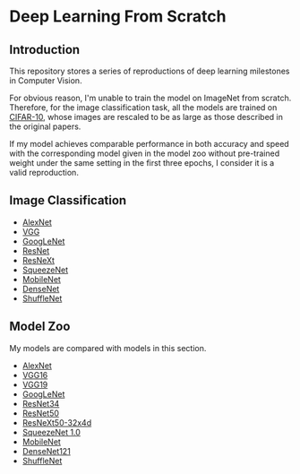 # Deep Learning From Scratch
## Introduction
This repository stores a series of reproductions of deep learning milestones in Computer Vision.

For obvious reason, I'm unable to train the model on ImageNet from scratch. Therefore, for the image classification task, all the models are trained on [CIFAR-10](https://www.cs.toronto.edu/~kriz/cifar.html), whose images are rescaled to be as large as those described in the original papers.

If my model achieves comparable performance in both accuracy and speed with the corresponding model given in the model zoo without pre-trained weight under the same setting in the first three epochs, I consider it is a valid reproduction.

## Image Classification
* [AlexNet](https://papers.nips.cc/paper/4824-imagenet-classification-with-deep-convolutional-neural-networks)
* [VGG](https://arxiv.org/abs/1409.1556)
* [GoogLeNet](https://arxiv.org/abs/1409.4842)
* [ResNet](https://arxiv.org/abs/1512.03385)
* [ResNeXt](https://arxiv.org/abs/1611.05431)
* [SqueezeNet](https://arxiv.org/abs/1602.07360)
* [MobileNet](https://arxiv.org/abs/1704.04861)
* [DenseNet](https://arxiv.org/abs/1608.06993)
* [ShuffleNet](https://arxiv.org/abs/1707.01083)
## Model Zoo
My models are compared with models in this section.
* [AlexNet](http://pytorch.org/docs/master/torchvision/models.html#torchvision.models.alexnet)
* [VGG16](http://pytorch.org/docs/master/torchvision/models.html#torchvision.models.vgg16)
* [VGG19](http://pytorch.org/docs/master/torchvision/models.html#torchvision.models.vgg19)
* [GoogLeNet](https://github.com/apache/incubator-mxnet/blob/master/example/image-classification/symbols/googlenet.py)
* [ResNet34](http://pytorch.org/docs/master/torchvision/models.html#torchvision.models.resnet34)
* [ResNet50](http://pytorch.org/docs/master/torchvision/models.html#torchvision.models.resnet50)
* [ResNeXt50-32x4d](https://github.com/prlz77/ResNeXt.pytorch)
* [SqueezeNet 1.0](http://pytorch.org/docs/master/torchvision/models.html#torchvision.models.squeezenet1_0)
* [MobileNet](https://github.com/tensorflow/models/blob/master/research/slim/nets/mobilenet_v1.py)
* [DenseNet121](http://pytorch.org/docs/master/torchvision/models.html#torchvision.models.densenet121)
* [ShuffleNet](https://github.com/jaxony/ShuffleNet/blob/master/model.py)

